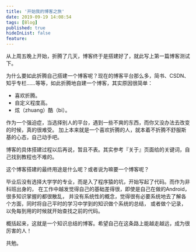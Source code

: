 ```yaml
---
title: '开始我的博客之旅'
date: 2019-09-19 14:08:54
tags: [Blog]
published: true
hideInList: false
feature: 
---
```


从上周五晚上开始，折腾了几天，博客终于是搭建好了，就此写上第一篇博客测试下。

为什么要如此折腾自己搭建一个博客呢？现在的博客平台那么多，简书、CSDN、知乎专栏……等等，如此折腾地自建一个博客，其实原因很简单：
<!-- more -->


- 喜欢折腾。
- 自定义程度高。
- 炫（zhuang）酷（bi）。

作为一个强迫症，当选择别人的平台，遇到一些不爽的东西，而你又没办法去改变的时候，真的很难受。
加上本来就是一个喜欢折腾的人，就本着不折腾不舒服斯基的心态，自己动手吧。

博客的具体搭建过程以后再说，暂且不表。其实参考『关于』页面给的关键词，自己找到教程也不难的。

这个博客搭建的最终用途是什么呢？或者说为嘛要一个博客呢？

毕业后没有选择大学学的专业，而是入了程序猿的坑，开始写起了代码。而作为非科班出身的，
在工作中越发觉得自己的基础差得很，即使是自己在做的Android，很多知识掌握的都很散乱，
并没有系统性的概念，觉得很有必要系统地去了解各个方面，同时将自己平时的学习中学到的知识做个系统的总结，
或者做个记录，以免每到用的时候就开始查找之前的代码。

概括起来，这就是一个知识总结的博客。希望自己在这条路上能越走越远，成为很厉害的人！

共勉。
